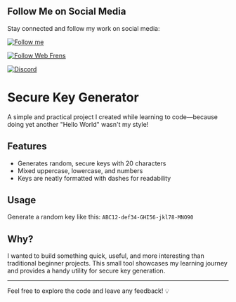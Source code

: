 ## Follow Me on Social Media

Stay connected and follow my work on social media:

[![Follow me](https://img.shields.io/badge/Follow%20me-ffffff?logo=x&logoColor=000000)](https://x.com/FunkyxBeatz)

[![Follow Web Frens](https://img.shields.io/badge/Follow%20Web%20Frens-ffffff?logo=x&logoColor=000000)](https://x.com/WebFrens_)


[![Discord](https://img.shields.io/discord/1330332570847547433?label=Join%20the%20Community&logo=discord&logoColor=5865F2&color=5865F2)](https://discord.gg/gVEEv8Yswu)

#  Secure Key Generator

A simple and practical project I created while learning to code—because doing yet another "Hello World" wasn't my style! 

##  Features
- Generates random, secure keys with 20 characters
- Mixed uppercase, lowercase, and numbers
- Keys are neatly formatted with dashes for readability

## Usage
Generate a random key like this:
`ABC12-def34-GHI56-jkl78-MNO90`


##  Why?
I wanted to build something quick, useful, and more interesting than traditional beginner projects. This small tool showcases my learning journey and provides a handy utility for secure key generation.

---

Feel free to explore the code and leave any feedback! 💡
